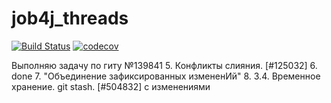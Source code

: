 # job4j_threads
[![Build Status](https://app.travis-ci.com/dmitrykachala/job4j_threads.svg?branch=main)](https://app.travis-ci.com/dmitrykachala/job4j_threads)
[![codecov](https://codecov.io/gh/dmitrykachala/job4j_threads/branch/main/graph/badge.svg?token=VDXM80730Q)](https://codecov.io/gh/dmitrykachala/job4j_threads)

Выполняю задачу по гиту №139841
5. Конфликты слияния. [#125032]
6. done
7. "Объединение зафиксированных измененИй"
8. 3.4. Временное хранение. git stash. [#504832] с изменениями